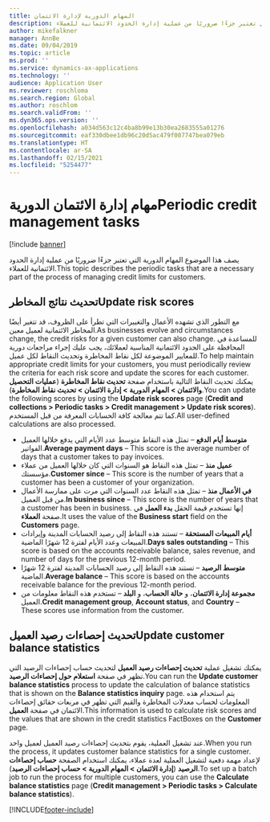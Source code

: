 ```yaml
---
title: المهام الدورية لإدارة الائتمان
description: يصف هذا الموضوع المهام الدورية التي تعتبر جزءًا ضروريًا من عملية إدارة الحدود الائتمانية للعملاء.
author: mikefalkner
manager: AnnBe
ms.date: 09/04/2019
ms.topic: article
ms.prod: ''
ms.service: dynamics-ax-applications
ms.technology: ''
audience: Application User
ms.reviewer: roschloma
ms.search.region: Global
ms.author: roschlom
ms.search.validFrom: ''
ms.dyn365.ops.version: ''
ms.openlocfilehash: a034d563c12c4ba8b99e13b30ea2683555a01276
ms.sourcegitcommit: eaf330dbee1db96c20d5ac479f007747bea079eb
ms.translationtype: HT
ms.contentlocale: ar-SA
ms.lasthandoff: 02/15/2021
ms.locfileid: "5254477"
---
```

# <a name="periodic-credit-management-tasks"></a><span data-ttu-id="66009-103">مهام إدارة الائتمان الدورية</span><span class="sxs-lookup"><span data-stu-id="66009-103">Periodic credit management tasks</span></span>

[!include [banner](../includes/banner.md)]

<span data-ttu-id="66009-104">يصف هذا الموضوع المهام الدورية التي تعتبر جزءًا ضروريًا من عملية إدارة الحدود الائتمانية للعملاء.</span><span class="sxs-lookup"><span data-stu-id="66009-104">This topic describes the periodic tasks that are a necessary part of the process of managing credit limits for customers.</span></span>

## <a name="update-risk-scores"></a><span data-ttu-id="66009-105">تحديث نتائج المخاطر</span><span class="sxs-lookup"><span data-stu-id="66009-105">Update risk scores</span></span>

<span data-ttu-id="66009-106">مع التطور الذي تشهده الأعمال والتغييرات التي تطرأ على الظروف، قد تتغير أيضًا المخاطر الائتمانية لعميل معين.</span><span class="sxs-lookup"><span data-stu-id="66009-106">As businesses evolve and circumstances change, the credit risks for a given customer can also change.</span></span> <span data-ttu-id="66009-107">للمساعدة في المحافظة على الحدود الائتمانية المناسبة لعملائك، يجب عليك إجراء مراجعات دورية للمعايير الموضوعة لكل نقاط المخاطرة وتحديث النقاط لكل عميل.</span><span class="sxs-lookup"><span data-stu-id="66009-107">To help maintain appropriate credit limits for your customers, you must periodically review the criteria for each risk score and update the scores for each customer.</span></span> <span data-ttu-id="66009-108">يمكنك تحديث النقاط التالية باستخدام صفحة **تحديث نقاط المخاطرة** (**عمليات التحصيل والائتمان‬ \> المهام الدورية \> إدارة الائتمان \> تحديث نقاط المخاطرة**).</span><span class="sxs-lookup"><span data-stu-id="66009-108">You can update the following scores by using the **Update risk scores** page (**Credit and collections \> Periodic tasks \> Credit management \> Update risk scores**).</span></span> <span data-ttu-id="66009-109">كما تتم معالجة كافة الحسابات المعرفة من قبل المستخدم.</span><span class="sxs-lookup"><span data-stu-id="66009-109">All user-defined calculations are also processed.</span></span>

- <span data-ttu-id="66009-110">**متوسط أيام الدفع** – تمثل هذه النقاط متوسط عدد الأيام التي يدفع خلالها العميل الفواتير.</span><span class="sxs-lookup"><span data-stu-id="66009-110">**Average payment days** – This score is the average number of days that a customer takes to pay invoices.</span></span>
- <span data-ttu-id="66009-111">**عميل منذ‬** – تمثل هذه النقاط هو السنوات التي كان خلالها العميل من عملاء مؤسستك.</span><span class="sxs-lookup"><span data-stu-id="66009-111">**Customer since** – This score is the number of years that a customer has been a customer of your organization.</span></span>
- <span data-ttu-id="66009-112">**في الأعمال منذ** – تمثل هذه النقاط عدد السنوات التي مرت على ممارسة الأعمال من قبل العميل.</span><span class="sxs-lookup"><span data-stu-id="66009-112">**In business since** – This score is the number of years that a customer has been in business.</span></span> <span data-ttu-id="66009-113">إنها تستخدم قيمة الحقل **بدء العمل** في صفحة **العملاء‏‎**.</span><span class="sxs-lookup"><span data-stu-id="66009-113">It uses the value of the **Business start** field on the **Customers** page.</span></span>
- <span data-ttu-id="66009-114">**أيام المبيعات المستحقة‬** – تستند هذه النقاط إلى رصيد الحسابات المدينة وإيرادات المبيعات وعدد الأيام لفترة 12 شهرًا الماضية.</span><span class="sxs-lookup"><span data-stu-id="66009-114">**Days sales outstanding** – This score is based on the accounts receivable balance, sales revenue, and number of days for the previous 12-month period.</span></span>
- <span data-ttu-id="66009-115">**متوسط الرصيد** – تستند هذه النقاط إلى رصيد الحسابات المدينة لفترة 12 شهرًا الماضية.</span><span class="sxs-lookup"><span data-stu-id="66009-115">**Average balance** – This score is based on the accounts receivable balance for the previous 12-month period.</span></span>
- <span data-ttu-id="66009-116">**مجموعة إدارة الائتمان**، و **حالة الحساب**، و **البلد** – تستخدم هذه النقاط معلومات من العميل.</span><span class="sxs-lookup"><span data-stu-id="66009-116">**Credit management group**, **Account status**, and **Country** – These scores use information from the customer.</span></span>

## <a name="update-customer-balance-statistics"></a><span data-ttu-id="66009-117">تحديث إحصاءات رصيد العميل</span><span class="sxs-lookup"><span data-stu-id="66009-117">Update customer balance statistics</span></span>

<span data-ttu-id="66009-118">يمكنك تشغيل عملية **تحديث إحصاءات رصيد العميل‬** لتحديث حساب إحصاءات الرصيد التي تظهر في صفحة‬ **استعلام حول إحصاءات الرصيد**.</span><span class="sxs-lookup"><span data-stu-id="66009-118">You can run the **Update customer balance statistics** process to update the calculation of balance statistics that is shown on the **Balance statistics inquiry** page.</span></span> <span data-ttu-id="66009-119">يتم استخدام هذه المعلومات لحساب معدلات المخاطرة والقيم التي تظهر في مربعات حقائق إحصاءات الائتمان في صفحة **العميل**.</span><span class="sxs-lookup"><span data-stu-id="66009-119">This information is used to calculate risk scores and the values that are shown in the credit statistics FactBoxes on the **Customer** page.</span></span>

<span data-ttu-id="66009-120">عند تشغيل العملية، يقوم بتحديث إحصاءات رصيد العميل لعميل واحد.</span><span class="sxs-lookup"><span data-stu-id="66009-120">When you run the process, it updates customer balance statistics for a single customer.</span></span> <span data-ttu-id="66009-121">لإعداد مهمة دفعية لتشغيل العملية لعدة عملاء، يمكنك استخدام الصفحة **حساب إحصاءات الرصيد** (**إدارة الائتمان \> المهام الدورية \> حساب إحصاءات الرصيد**).</span><span class="sxs-lookup"><span data-stu-id="66009-121">To set up a batch job to run the process for multiple customers, you can use the **Calculate balance statistics** page (**Credit management \> Periodic tasks \> Calculate balance statistics**).</span></span>


[!INCLUDE[footer-include](../../includes/footer-banner.md)]